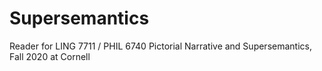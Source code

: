 # Supersemantics
Reader for LING 7711 / PHIL 6740 Pictorial Narrative and Supersemantics, Fall 2020 at Cornell
